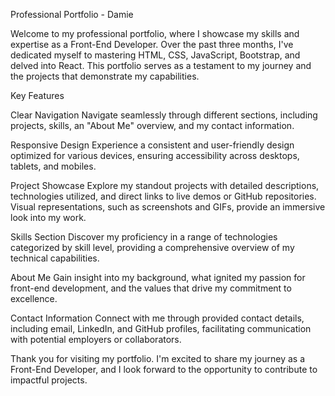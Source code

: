 Professional Portfolio - Damie

Welcome to my professional portfolio, where I showcase my skills and expertise as a Front-End Developer. Over the past three months, I've dedicated myself to mastering HTML, CSS, JavaScript, Bootstrap, and delved into React. This portfolio serves as a testament to my journey and the projects that demonstrate my capabilities.

Key Features

Clear Navigation
Navigate seamlessly through different sections, including projects, skills, an "About Me" overview, and my contact information.

Responsive Design
Experience a consistent and user-friendly design optimized for various devices, ensuring accessibility across desktops, tablets, and mobiles.

Project Showcase
Explore my standout projects with detailed descriptions, technologies utilized, and direct links to live demos or GitHub repositories. Visual representations, such as screenshots and GIFs, provide an immersive look into my work.

Skills Section
Discover my proficiency in a range of technologies categorized by skill level, providing a comprehensive overview of my technical capabilities.

About Me
Gain insight into my background, what ignited my passion for front-end development, and the values that drive my commitment to excellence.

Contact Information
Connect with me through provided contact details, including email, LinkedIn, and GitHub profiles, facilitating communication with potential employers or collaborators.

Thank you for visiting my portfolio. I'm excited to share my journey as a Front-End Developer, and I look forward to the opportunity to contribute to impactful projects.

